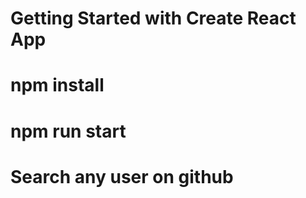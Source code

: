 # Getting Started with Create React App

# npm install

# npm run start

# Search any user on github